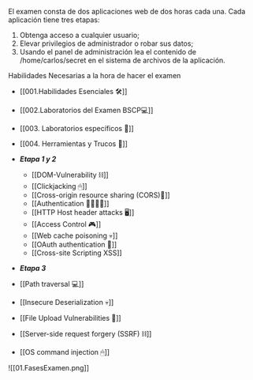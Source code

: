 El examen consta de dos aplicaciones web de dos horas cada una. Cada aplicación tiene tres etapas:

1. Obtenga acceso a cualquier usuario;
2. Elevar privilegios de administrador o robar sus datos;
3. Usando el panel de administración lea el contenido de /home/carlos/secret en el sistema de archivos de la aplicación.

Habilidades Necesarias a la hora de hacer el examen
- [[001.Habilidades Esenciales 🛠]]
- [[002.Laboratorios del Examen BSCP💻]]
- [[003. Laboratorios específicos 👾]]
- [[004. Herramientas y Trucos 🎲]]
  
- ***Etapa 1 y 2***
  - [[DOM-Vulnerability ⛓]]
  - [[Clickjacking 🖱]]
  - [[Cross-origin resource sharing (CORS)👾]]
  - [[Authentication 🙍‍♂️🙍‍♀️]]
  - [[HTTP Host header attacks 🖥]]
  - [[Access Control 🎮]]
  - [[Web cache poisoning 💀]]
  - [[OAuth authentication 👥]]
  - [[Cross-site Scripting XSS]]

- ***Etapa 3***
- [[Path traversal 💻]]
- [[Insecure Deserialization 💀]]
- [[File Upload Vulnerabilities 📩]]
- [[Server-side request forgery (SSRF) ⛓]]
- [[OS command injection 🖱]]

![[01.FasesExamen.png]]